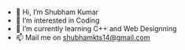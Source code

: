 - 👋 Hi, I’m Shubham Kumar
- 👀 I’m interested in Coding
- 🌱 I’m currently learning C++ and Web Designning
- 📫 Mail me on shubhamkts14@gmail.com

<!---
Shubhamkts14/Shubhamkts14 is a ✨ special ✨ repository because its `README.md` (this file) appears on your GitHub profile.
You can click the Preview link to take a look at your changes.
--->
